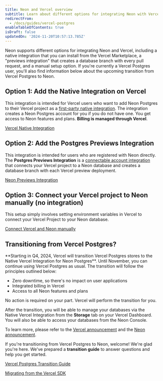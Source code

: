 ```yaml
---
title: Neon and Vercel overview
subtitle: Learn about different options for integrating Neon with Vercel
redirectFrom:
  - /docs/guides/vercel-postgres
enableTableOfContents: true
isDraft: false
updatedOn: '2024-11-20T10:57:13.785Z'
---
```


Neon supports different options for integrating Neon and Vercel, including a native integration that you can install from the Vercel Marketplace, a "previews integration" that creates a database branch with every pull request, and a manual setup option. If you're currently a Vercel Postgres user, you'll also find information below about the upcoming transition from Vercel Postgres to Neon.

## Option 1: Add the Native Integration on Vercel

This integration is intended for Vercel users who want to add Neon Postgres to their Vercel project as a [first-party native integration](https://vercel.com/docs/integrations/install-an-integration/product-integration). The integration creates a Neon Postgres account for you if you do not have one. You get access to Neon features and plans. **Billing is managed through Vercel**.

<DetailIconCards>

<a href="/docs/guides/vercel-native-integration" description="Learn how to install the Neon Postgres Native Integration from the Vercel Marketplace" icon="vercel">Vercel Native Integration</a>

</DetailIconCards>

## Option 2: Add the Postgres Previews Integration

This integration is intended for users who are registered with Neon directly. The **Postgres Previews Integration** is a [connectable account integration](https://vercel.com/docs/integrations/install-an-integration/add-a-connectable-account#manage-connectable-accounts) that connects your Vercel project to a Neon database and creates a database branch with each Vercel preview deployment.

<DetailIconCards>

<a href="/docs/guides/vercel-previews-integration" description="Learn how to install the Neon Postgres Preview Integration for a database branch with each preview deployment" icon="vercel">Neon Previews Integration</a>

</DetailIconCards>

## Option 3: Connect your Vercel project to Neon manually (no integration)

This setup simply involves setting environment variables in Vercel to connect your Vercel Project to your Neon database.

<DetailIconCards>

<a href="/docs/guides/vercel-manual" description="Connect your Vercel project to Neon manually (no integration)" icon="vercel">Connect Vercel and Neon manually</a>

</DetailIconCards>

## Transitioning from Vercel Postgres?

  <Admonition type="important">
  **Starting in Q4, 2024, Vercel will transition Vercel Postgres stores to the Native Vercel Integration for Neon Postgres**. Until November, you can continue using Vercel Postgres as usual. The transition will follow the principles outlined below:

- Zero downtime, so there's no impact on user applications
- Integrated billing in Vercel
- Access to all Neon features and plans

No action is required on your part. Vercel will perform the transition for you.

After the transition, you will be able to manage your databases via the Native Vercel Integration from the **Storage** tab on your Vercel Dashboard. You will also be able to access your databases from the Neon Console.

To learn more, please refer to the [Vercel announcement](https://vercel.com/blog/introducing-the-vercel-marketplace) and the [Neon announcement](https://neon.tech/blog/leveling-up-our-partnership-with-vercel).
</Admonition>

If you're transitioning from Vercel Postgres to Neon, welcome! We're glad you're here. We've prepared a **transition guide** to answer questions and help you get started.

<DetailIconCards>

<a href="/docs/guides/vercel-postgres-transition-guide" description="Everything you need to know about transitioning from Vercel Postgres to Neon" icon="vercel">Vercel Postgres Transition Guide</a>

<a href="https://neon.tech/guides/vercel-sdk-migration" description="Learn how to migrate from the Vercel SDK to the Neon serverless driver" icon="vercel">Migrating from the Vercel SDK</a>

</DetailIconCards>

